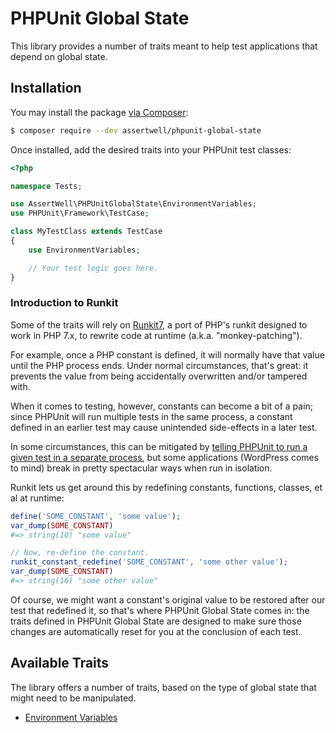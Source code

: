 # PHPUnit Global State

This library provides a number of traits meant to help test applications that depend on global state.

## Installation

You may install the package [via Composer](https://getcomposer.org):

```sh
$ composer require --dev assertwell/phpunit-global-state
```

Once installed, add the desired traits into your PHPUnit test classes:

```php
<?php

namespace Tests;

use AssertWell\PHPUnitGlobalState\EnvironmentVariables;
use PHPUnit\Framework\TestCase;

class MyTestClass extends TestCase
{
    use EnvironmentVariables;

    // Your test logic goes here.
}
```

### Introduction to Runkit

Some of the traits will rely on [Runkit7](https://www.php.net/runkit7), a port of PHP's runkit designed to work in PHP 7.x, to rewrite code at runtime (a.k.a. "monkey-patching").

For example, once a PHP constant is defined, it will normally have that value until the PHP process ends. Under normal circumstances, that's great: it prevents the value from being accidentally overwritten and/or tampered with.

When it comes to testing, however, constants can become a bit of a pain; since PHPUnit will run multiple tests in the same process, a constant defined in an earlier test may cause unintended side-effects in a later test.

In some circumstances, this can be mitigated by [telling PHPUnit to run a given test in a separate process](https://phpunit.readthedocs.io/en/9.2/annotations.html#runtestsinseparateprocesses), but some applications (WordPress comes to mind) break in pretty spectacular ways when run in isolation.

Runkit lets us get around this by redefining constants, functions, classes, et al at runtime:

```php
define('SOME_CONSTANT', 'some value');
var_dump(SOME_CONSTANT)
#=> string(10) "some value"

// Now, re-define the constant.
runkit_constant_redefine('SOME_CONSTANT', 'some other value');
var_dump(SOME_CONSTANT)
#=> string(16) "some other value"
```

Of course, we might want a constant's original value to be restored after our test that redefined it, so that's where PHPUnit Global State comes in: the traits defined in PHPUnit Global State are designed to make sure those changes are automatically reset for you at the conclusion of each test.

## Available Traits

The library offers a number of traits, based on the type of global state that might need to be manipulated.

* [Environment Variables](docs/EnvironmentVariables.md)
